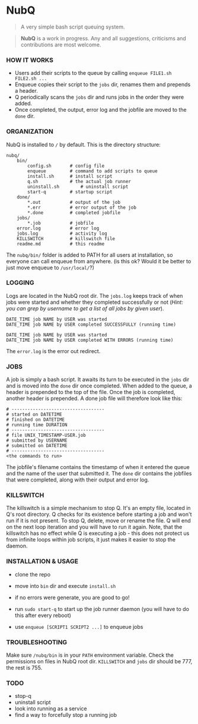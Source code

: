 # NubQ
> A very simple bash script queuing system.

> **NubQ** is a work in progress. Any and all suggestions, criticisms and contributions are most welcome. 

### HOW IT WORKS
* Users add their scripts to the queue by calling `enqueue FILE1.sh FILE2.sh ...`
* Enqueue copies their script to the `jobs` dir, renames them and prepends a header.
* Q periodically scans the `jobs` dir and runs jobs in the order they were added. 
* Once completed, the output, error log and the jobfile are moved to the `done` dir.

### ORGANIZATION
NubQ is installed to `/` by default. This is the directory structure:

```
nubq/
	bin/
		config.sh		# config file
		enqueue			# command to add scripts to queue
		install.sh		# install script
		q.sh			# the actual job runner
		uninstall.sh		# uninstall script
		start-q			# startup script
	done/
		*.out 			# output of the job 
		*.err 			# error output of the job
		*.done 			# completed jobfile
	jobs/
		*.job 			# jobfile
	error.log 			# error log
	jobs.log 			# activity log
	KILLSWITCH 			# killswitch file
	readme.md			# this readme
```
The `nubq/bin/` folder is added to PATH for all users at installation, so everyone can call enqueue from anywhere. (is this ok? Would it be better to just move enqueue to `/usr/local/`?)

### LOGGING
Logs are located in the NubQ root dir. The `jobs.log` keeps track of when jobs were started and whether they completed successfully or not (*Hint: you can grep by username to get a list of all jobs by given user*). 
```
DATE_TIME job NAME by USER was started
DATE_TIME job NAME by USER completed SUCCESSFULLY (running time)

DATE_TIME job NAME by USER was started
DATE_TIME job NAME by USER completed WITH ERRORS (running time)
```
The `error.log` is the error out redirect.

### JOBS
A job is simply a bash script. It awaits its turn to be executed in the `jobs` dir and is moved into the `done` dir once completed. 
When added to the queue, a header is prepended to the top of the file. Once the job is completed, another header is prepended. A done job file will therefore look like this: 

```
# -----------------------------------
# started on DATETIME
# finished on DATETIME
# running time DURATION
# -----------------------------------
# file UNIX_TIMESTAMP-USER.job
# submitted by USERNAME
# submitted on DATETIME
# -----------------------------------
<the commands to run>
```

The jobfile's filename contains the timestamp of when it entered the queue and the name of the user that submitted it.
The `done` dir contains the jobfiles that were completed, along with their output and error log.

### KILLSWITCH
The killswitch is a simple mechanism to stop Q. It's an empty file, located in Q's root directory. Q checks for its existence before starting a job and won't run if it is not present. To stop Q, delete, move or rename the file. Q will end on the next loop iteration and you will have to run it again. 
Note, that the killswitch has no effect while Q is executing a job - this does not protect us from infinite loops within job scripts, it just makes it easier to stop the daemon.

### INSTALLATION & USAGE
* clone the repo
* move into `bin` dir and execute `install.sh`
* if no errors were generate, you are good to go!

* run `sudo start-q` to start up the job runner daemon (you will have to do this after every reboot)
* use `enqueue [SCRIPT1 SCRIPT2 ...]` to enqueue jobs

### TROUBLESHOOTING
Make sure `/nubq/bin` is in your `PATH` environment variable.
Check the permissions on files in NubQ root dir. `KILLSWITCH` and `jobs` dir should be 777, the rest is 755. 

### TODO
* stop-q
* uninstall script
* look into running as a service
* find a way to forcefully stop a running job
